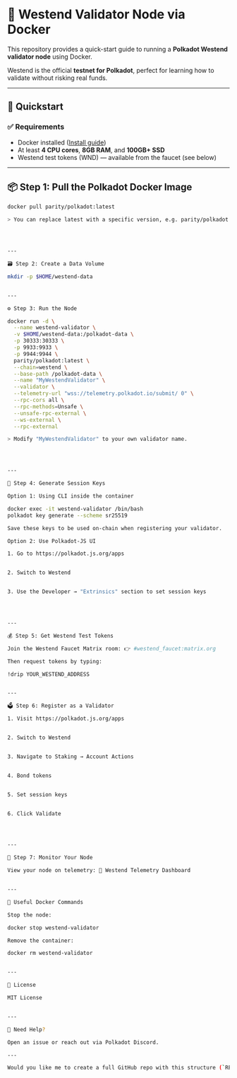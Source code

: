 
# 🐳 Westend Validator Node via Docker

This repository provides a quick-start guide to running a **Polkadot Westend validator node** using Docker.

Westend is the official **testnet for Polkadot**, perfect for learning how to validate without risking real funds.

---

## 🚀 Quickstart

### ✅ Requirements

- Docker installed ([Install guide](https://docs.docker.com/get-docker/))
- At least **4 CPU cores**, **8GB RAM**, and **100GB+ SSD**
- Westend test tokens (WND) — available from the faucet (see below)

---

## 📦 Step 1: Pull the Polkadot Docker Image

```bash
docker pull parity/polkadot:latest

> You can replace latest with a specific version, e.g. parity/polkadot:v1.16.1




---

🗃️ Step 2: Create a Data Volume

mkdir -p $HOME/westend-data


---

⚙️ Step 3: Run the Node

docker run -d \
  --name westend-validator \
  -v $HOME/westend-data:/polkadot-data \
  -p 30333:30333 \
  -p 9933:9933 \
  -p 9944:9944 \
  parity/polkadot:latest \
  --chain=westend \
  --base-path /polkadot-data \
  --name "MyWestendValidator" \
  --validator \
  --telemetry-url "wss://telemetry.polkadot.io/submit/ 0" \
  --rpc-cors all \
  --rpc-methods=Unsafe \
  --unsafe-rpc-external \
  --ws-external \
  --rpc-external

> Modify "MyWestendValidator" to your own validator name.




---

🔑 Step 4: Generate Session Keys

Option 1: Using CLI inside the container

docker exec -it westend-validator /bin/bash
polkadot key generate --scheme sr25519

Save these keys to be used on-chain when registering your validator.

Option 2: Use Polkadot-JS UI

1. Go to https://polkadot.js.org/apps


2. Switch to Westend


3. Use the Developer → "Extrinsics" section to set session keys




---

💰 Step 5: Get Westend Test Tokens

Join the Westend Faucet Matrix room: 👉 #westend_faucet:matrix.org

Then request tokens by typing:

!drip YOUR_WESTEND_ADDRESS


---

🗳️ Step 6: Register as a Validator

1. Visit https://polkadot.js.org/apps


2. Switch to Westend


3. Navigate to Staking → Account Actions


4. Bond tokens


5. Set session keys


6. Click Validate




---

📡 Step 7: Monitor Your Node

View your node on telemetry: 🔗 Westend Telemetry Dashboard


---

🧼 Useful Docker Commands

Stop the node:

docker stop westend-validator

Remove the container:

docker rm westend-validator


---

📄 License

MIT License


---

🙋 Need Help?

Open an issue or reach out via Polkadot Discord.

---

Would you like me to create a full GitHub repo with this structure (`README.md`, maybe a `docker-compose.yml`, `.env`, etc.) as a downloadable `.zip` or ready for push?

